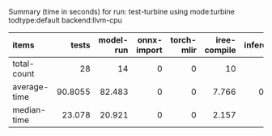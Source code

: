 Summary (time in seconds) for run: test-turbine using mode:turbine todtype:default backend:llvm-cpu

| items        |   tests |   model-run |   onnx-import |   torch-mlir |   iree-compile |   inference |
|:-------------|--------:|------------:|--------------:|-------------:|---------------:|------------:|
| total-count  | 28      |      14     |             0 |            0 |         10     |       9     |
| average-time | 90.8055 |      82.483 |             0 |            0 |          7.766 |       0.556 |
| median-time  | 23.078  |      20.921 |             0 |            0 |          2.157 |       0     |

